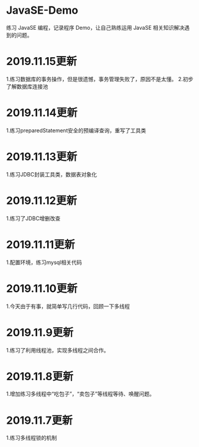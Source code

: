 # JavaSE-Demo
练习 JavaSE 编程，记录程序 Demo，让自己熟练运用 JavaSE 相关知识解决遇到的问题。

# 2019.11.15更新
1.练习数据库的事务操作，但是很遗憾，事务管理失败了，原因不是太懂。
2.初步了解数据库连接池

# 2019.11.14更新
1.练习preparedStatement安全的预编译查询，重写了工具类

# 2019.11.13更新
1.练习JDBC封装工具类，数据表对象化

# 2019.11.12更新
1.练习了JDBC增删改查

# 2019.11.11更新
1.配置环境，练习mysql相关代码

# 2019.11.10更新
1.今天由于有事，就简单写几行代码，回顾一下多线程

# 2019.11.9更新
1.练习了利用线程池，实现多线程之间合作。<br>

# 2019.11.8更新
1.增加练习多线程中“吃包子”，“卖包子”等线程等待、唤醒问题。<br>

# 2019.11.7更新
1.练习多线程锁的机制<br>